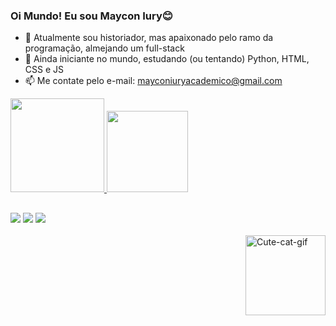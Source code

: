 ### Oi Mundo! Eu sou Maycon Iury😊


- 🔭 Atualmente sou historiador, mas apaixonado pelo ramo da programação, almejando um full-stack
- 🌱 Ainda iniciante no mundo, estudando (ou tentando) Python, HTML, CSS e JS
- 📫 Me contate pelo e-mail: mayconiuryacademico@gmail.com 

 <div>
  <a href="https://github.com/Ivrian">
  <img height="150em" src="https://github-readme-stats.vercel.app/api?username=Ivrian&show_icons=true&theme=radical&include_all_commits=true&count_private=true"/>
  <img height="130em" src="https://github-readme-stats.vercel.app/api/top-langs/?username=Ivrian&layout=compact&langs_count=7&theme=radical"/>
</div>

 ##
 
 <div> 
  <a href="https://www.instagram.com/maycon_iury/" target="_blank"><img src="https://img.shields.io/badge/Instagram-E4405F?style=for-the-badge&logo=instagram&logoColor=white" target="_blank"></a>
  <a href = "mailto:mayconiuryacademico@gmail.com"><img src="https://img.shields.io/badge/-Gmail-%23333?style=for-the-badge&logo=gmail&logoColor=white" target="_blank"></a>
  <a href="https://www.behance.net/mayconiury" target="_blank"><img src="https://aleen42.github.io/badges/src/behance.svg" target="_blank"></a> 
  <div style="display: inline_block"><br>
  <img align="right" alt="Cute-cat-gif"  img height = "128 em" src="https://i.imgur.com/s55qI30.gif">
</div>
